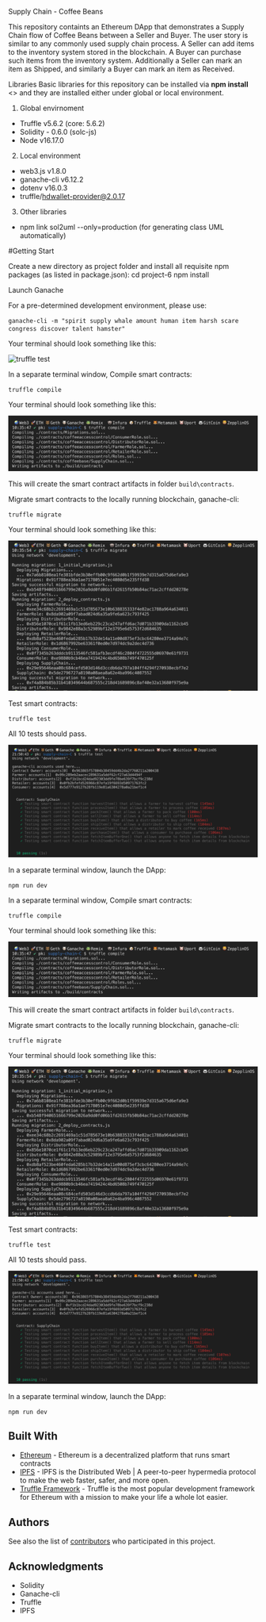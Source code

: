 Supply Chain - Coffee Beans

This repository containts an Ethereum DApp that demonstrates a Supply Chain flow of Coffee Beans between a Seller and Buyer. The user story is similar to any commonly used supply chain process. A Seller can add items to the inventory system stored in the blockchain. A Buyer can purchase such items from the inventory system. Additionally a Seller can mark an item as Shipped, and similarly a Buyer can mark an item as Received.

Libraries
Basic libraries for this repository can be installed via **npm install** <<library name>> and they are installed either under global or local environment.
 
1. Global envirnoment

- Truffle v5.6.2 (core: 5.6.2)
- Solidity - 0.6.0 (solc-js)
- Node v16.17.0


2. Local environment
- web3.js v1.8.0
- ganache-cli v6.12.2
- dotenv v16.0.3
- truffle/hdwallet-provider@2.0.17

3. Other libraries
- npm link sol2uml --only=production (for generating class UML automatically)

#Getting Start

Create a new directory as project folder and install all requisite npm packages (as listed in package.json):
	cd project-6
	npm install



Launch Ganache

For a pre-determined development environment, please use: 

	ganache-cli -m "spirit supply whale amount human item harsh scare congress discover talent hamster"


Your terminal should look something like this:

![truffle test](images/ganache-cli.png)

In a separate terminal window, Compile smart contracts:

```
truffle compile
```

Your terminal should look something like this:

![truffle test](images/truffle_compile.png)

This will create the smart contract artifacts in folder ```build\contracts```.

Migrate smart contracts to the locally running blockchain, ganache-cli:

```
truffle migrate
```

Your terminal should look something like this:

![truffle test](images/truffle_migrate.png)

Test smart contracts:

```
truffle test
```

All 10 tests should pass.

![truffle test](images/truffle_test.png)

In a separate terminal window, launch the DApp:

```
npm run dev
```

In a separate terminal window, Compile smart contracts:

```
truffle compile
```

Your terminal should look something like this:

![truffle test](images/truffle_compile.png)

This will create the smart contract artifacts in folder ```build\contracts```.

Migrate smart contracts to the locally running blockchain, ganache-cli:

```
truffle migrate
```

Your terminal should look something like this:

![truffle test](images/truffle_migrate.png)

Test smart contracts:

```
truffle test
```

All 10 tests should pass.

![truffle test](images/truffle_test.png)

In a separate terminal window, launch the DApp:

```
npm run dev
```

## Built With

* [Ethereum](https://www.ethereum.org/) - Ethereum is a decentralized platform that runs smart contracts
* [IPFS](https://ipfs.io/) - IPFS is the Distributed Web | A peer-to-peer hypermedia protocol
to make the web faster, safer, and more open.
* [Truffle Framework](http://truffleframework.com/) - Truffle is the most popular development framework for Ethereum with a mission to make your life a whole lot easier.


## Authors

See also the list of [contributors](https://github.com/your/project/contributors.md) who participated in this project.

## Acknowledgments

* Solidity
* Ganache-cli
* Truffle
* IPFS
